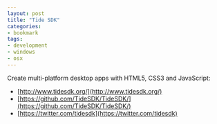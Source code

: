 ```yaml
---
layout: post
title: "Tide SDK"
categories:
- bookmark
tags:
- development
- windows
- osx
---
```

Create multi-platform desktop apps with HTML5, CSS3 and JavaScript: 
* [http://www.tidesdk.org/](http://www.tidesdk.org/)
* [https://github.com/TideSDK/TideSDK/](https://github.com/TideSDK/TideSDK/)
* [https://twitter.com/tidesdk](https://twitter.com/tidesdk)